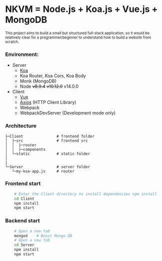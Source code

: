 # NKVM = Node.js + Koa.js + Vue.js + MongoDB

<sup> This project aims to build a small but structured full-stack application, so it would be relatively clear for a programmer/beginner to understand how to build a website from scratch. </sup>

### Environment:
- Server
    - [Koa](http://koajs.com/)
    - Koa Router, Koa Cors, Koa Body
    - Monk (MongoDB)
    - Node ~~v8.9.4~~ ~~v10.12.0~~ v14.0.0
- Client
    - [Vue](https://vuejs.org/)
    - [Axios](https://github.com/axios/axios) (HTTP Client Library)
    - Webpack
    - WebpackDevServer (Development mode only)
    
    
### Architecture

    ├─Client               # frontend folder
    │  ├─src               # frontend src
    │  │  ├─router
    │  │  ├─components
    │  └─static            # static folder
    |
    |
    └─Server               # server folder
       └─my-koa-app.js     # router
       
       
### Frontend start
```bash
    # Enter the Client directory to install dependencies npm install
    cd Client
    npm install
    npm start
```

### Backend start
```bash
    # Open a new tab
    mongod    # Boost Mongo DB
    # Open a new tab
    cd Server
    npm install
    npm start
```